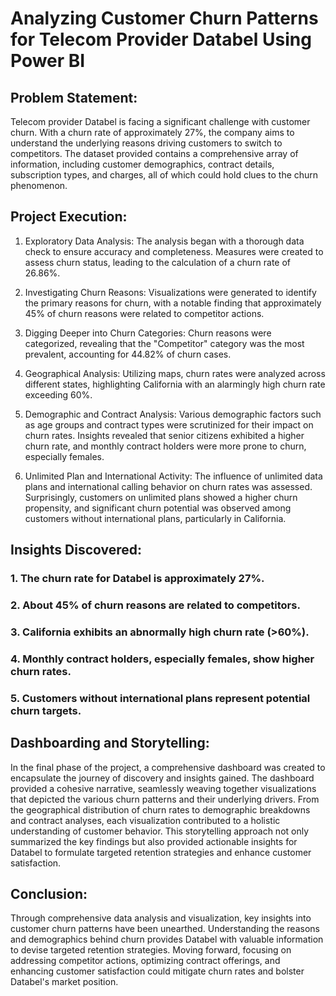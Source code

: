 # Analyzing Customer Churn Patterns for Telecom Provider Databel Using Power BI

## Problem Statement:
Telecom provider Databel is facing a significant challenge with customer churn. With a churn rate of approximately 27%, the company aims to understand the underlying reasons driving customers to switch to competitors. The dataset provided contains a comprehensive array of information, including customer demographics, contract details, subscription types, and charges, all of which could hold clues to the churn phenomenon.



## Project Execution:

1. Exploratory Data Analysis: The analysis began with a thorough data check to ensure accuracy and completeness. Measures were created to assess churn status, leading to the calculation of a churn rate of 26.86%.

2. Investigating Churn Reasons: Visualizations were generated to identify the primary reasons for churn, with a notable finding that approximately 45% of churn reasons were related to competitor actions.

3. Digging Deeper into Churn Categories: Churn reasons were categorized, revealing that the "Competitor" category was the most prevalent, accounting for 44.82% of churn cases.

4. Geographical Analysis: Utilizing maps, churn rates were analyzed across different states, highlighting California with an alarmingly high churn rate exceeding 60%.

4. Demographic and Contract Analysis: Various demographic factors such as age groups and contract types were scrutinized for their impact on churn rates. Insights revealed that senior citizens exhibited a higher churn rate, and monthly contract holders were more prone to churn, especially females.

6. Unlimited Plan and International Activity: The influence of unlimited data plans and international calling behavior on churn rates was assessed. Surprisingly, customers on unlimited plans showed a higher churn propensity, and significant churn potential was observed among customers without international plans, particularly in California.

## Insights Discovered:

### 1. The churn rate for Databel is approximately 27%.
### 2. About 45% of churn reasons are related to competitors.
### 3. California exhibits an abnormally high churn rate (>60%).
### 4. Monthly contract holders, especially females, show higher churn rates.
### 5. Customers without international plans represent potential churn targets.

## Dashboarding and Storytelling:
In the final phase of the project, a comprehensive dashboard was created to encapsulate the journey of discovery and insights gained. The dashboard provided a cohesive narrative, seamlessly weaving together visualizations that depicted the various churn patterns and their underlying drivers. From the geographical distribution of churn rates to demographic breakdowns and contract analyses, each visualization contributed to a holistic understanding of customer behavior. This storytelling approach not only summarized the key findings but also provided actionable insights for Databel to formulate targeted retention strategies and enhance customer satisfaction.

## Conclusion:
Through comprehensive data analysis and visualization, key insights into customer churn patterns have been unearthed. Understanding the reasons and demographics behind churn provides Databel with valuable information to devise targeted retention strategies. Moving forward, focusing on addressing competitor actions, optimizing contract offerings, and enhancing customer satisfaction could mitigate churn rates and bolster Databel's market position.





